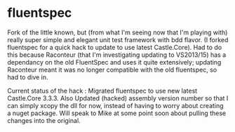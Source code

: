# fluentspec

Fork of the little known, but (from what I'm seeing now that I'm playing with) really super simple and elegant unit test framework with bdd flavor. (I forked fluentspec for a quick hack to update to use latest Castle.Core). Had to do this because Raconteur (that I'm investigating updating to VS2013/15) has a dependancy on the old FluentSpec and uses it quite extensively; updating Raconteur meant it was no longer compatible with the old fluentspec, so had to dive in.

Current status of the hack : Migrated fluentspec to use new latest Castle.Core 3.3.3. Also Updated (hacked) assembly version number so that I can simply xcopy the dll for now, instead of having to worry about creating a nuget package. Will speak to Mike at some point soon about pulling these changes into the original.
